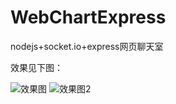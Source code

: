 # WebChartExpress
nodejs+socket.io+express网页聊天室

效果见下图：

![效果图](https://github.com/zhouytforever/WebChartExpress/tree/master/QQ截图20160406135120.png "")
![效果图2](https://github.com/zhouytforever/WebChartExpress/tree/master/QQ截图20160406135152.png "")